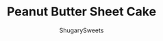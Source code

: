 ---
layout: ../../layouts/MarkdownPostLayout.astro
title: Peanut Butter Sheet Cake
author: ShugarySweets
pubDate: 2020-04-03
description: "This Peanut Butter Sheet Cake is an unbelievably moist, rich, peanut butter cake with creamy peanut butter frosting poured on top. Similar to Texas Sheet Cake, but for the peanut butter lover instead!"
image_url: https://www.shugarysweets.com/wp-content/uploads/2021/02/peanut-butter-sheet-cake-facebook.jpg
tags: ["Cake","American"]
calories: 366
protein: 5
carbohydrates: 51
fats: 17
fiber: 1
ingredients: ["1/4 cup peanut butter","1 cup water","1/2 cup unsalted butter","1 cup granulated sugar","1 cup light brown sugar, packed","2 cups all-purpose flour","1 teaspoon kosher salt","1 teaspoon baking soda","2 large eggs","1/2 cup buttermilk","1 teaspoon vanilla extract","3/4 cup unsalted butter","6 Tablespoons buttermilk","1/2 cup peanut butter","3 1/2 cups powdered sugar","1 Tablespoon vanilla extract"]
serves: 20
time: "45 minutes"
prepTime: "15 minutes"
instructions: ["Preheat oven to 375 degrees F. Line a cookie sheet 12x18-inch (sheet pan size) with parchment paper. Set aside.","In a LARGE saucepan, combine peanut butter, water, and butter for the cake. Bring to a boil, while stirring constantly. Once boiling, remove from heat. Add in sugars, flour, salt and baking soda. Mix until well combined. Add in eggs, buttermilk, and vanilla until blended. Pour into prepared baking sheet and bake for 15 minutes.","While the cake is baking, prepare the frosting. In a saucepan, combine butter, buttermilk, and peanut butter. Bring to a boil, while stirring.","Remove from heat and add in powdered sugar and vanilla extract. Whisk until smooth. Pour over warm cake."]
nutrition: ["366 calories","51 grams carbohydrates","50 milligrams cholesterol","17 grams fat","1 grams fiber","5 grams protein","8 grams saturated fat","258 milligrams sodium","39 grams sugar","0 grams trans fat","7 grams unsaturated fat"]
---